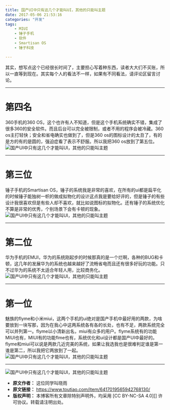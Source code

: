 ```yaml
---
title: 国产UI中只有这几个才能叫UI，其他的只能叫主题
date: 2017-05-06 21:53:16
categories: "开发"
tags:
	- MIUI
	- 锤子手机
	- 软件
	- Smartisan OS
	- 锤子科技

---
```


其实，想写点这个已经很长时间了，主要担心写着种东西，读者大大们不买账，所以一直等到现在。其实每个人的看法不一样，如果有不同看法，请评论区留言讨论。

--------------------

# 第四名    #

360手机的360 OS，这个也许有人不知道，但是这个手机系统确实不错，集成了很多360的安全软件。而且后台可以完全被限制，或者不用的程序会被冷藏。360 os主打轻快；安全和省电确实也做到了，但是360 os的图标设计的太丑了，有的是方的有的是圆的，强迫症看了表示不舒服。所以我把360 os放到了第五位。![国产UI中只有这几个才能叫UI，其他的只能叫主题][UI_UI]

--------------------

# 第三位    #

锤子手机的Smartisan OS，锤子的系统我是非常的喜欢，在所有的ui都是扁平化的时候锤子能独树一帜的做成拟物化的设计这点我是要给好评的，但是锤子的有些设计我很喜欢但是有些人却不喜欢，就比如说图标的拟物化。还有锤子的系统优化不算是非常的优秀，个别场景下会有卡顿的现象。![国产UI中只有这几个才能叫UI，其他的只能叫主题][UI_UI 1]

--------------------

# 第二位 #

华为手机的EMUI，华为的系统刚起步的时候那真的是一个烂啊，各种的BUG和卡顿，这几年的发展华为的系统也越来越好了流畅省电而且还有很多好玩的功能。只不过华为的系统不太适合年轻人用，比较商务化。![国产UI中只有这几个才能叫UI，其他的只能叫主题][UI_UI 2]

--------------------

# 第一位    #

魅族的flyme和小米miui，这两个手机的ui绝对是国产手机中最好用的两款，为啥要放到一块写那，因为在我心中这两系统各有各的长处，也有不足，两款系统完全可以并列第一。flyme以小清新出名，miui有众多的用户。flyme系统有的功能MIUI也有，MIUI有的功能flme也有，系统优化和ui设计都是国产UI中最好的。flyme和miui可以说是两款几近完美的系统，如果让我选我也是很难判定谁是第一谁是第二，所以我把它两放到了一起。![国产UI中只有这几个才能叫UI，其他的只能叫主题][UI_UI 3]

--------------------

![国产UI中只有这几个才能叫UI，其他的只能叫主题][UI_UI 4]


[UI_UI]: /pro/os/crawler/ZQMN-JEF6-NQIE.jpg
[UI_UI 1]: /pro/os/crawler/M2A2-MEBY-BZF3.jpg
[UI_UI 2]: /pro/os/crawler/MZAB-7F3Q-6VFN.jpg
[UI_UI 3]: /pro/os/crawler/NZRE-AY2I-3EEJ.jpg
[UI_UI 4]: /pro/os/crawler/773Q-QJJF-RZAF.jpg
 *  **原文作者：** 这位同学叫晓雨
 *  **原文链接：** https://www.toutiao.com/item/6417019565942768130/
 *  **版权声明：** 本博客所有文章除特别声明外，均采用 [CC BY-NC-SA 4.0][] 许可协议。转载请注明出处。